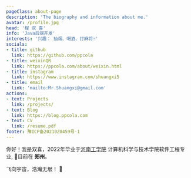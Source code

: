 ```yaml
---
pageClass: about-page
description: 'The biography and information about me.'
avatar: /profile.jpg
head: '程 双 喜'
info: 'Java后端开发'
interests: '兴趣： 抽烟、喝酒、打麻将🀄'
socials:
- title: github
  link: https://github.com/ppcola
- title: weixinQR
  link: https://ppcola.com/about/weixin.html
- title: instagram
  link: https://www.instagram.com/shuangxi5
- title: email
  link: 'mailto:Mr.Shuangxi@gmail.com'
actions:
- text: Projects
  link: /projects/
- text: Blog
  link: https://blog.ppcola.com
- text: CV
  link: /resume.pdf
footer: 豫ICP备2021020459号-1
---
```


<AboutCard :frontmatter="$page.frontmatter" >

你好！我是双喜，2022年毕业于[河南工学院](https://baike.baidu.com/item/%E6%B2%B3%E5%8D%97%E5%B7%A5%E5%AD%A6%E9%99%A2/9750218) 计算机科学与技术学院软件工程专业, 📍目前在 **郑州**。

飞向宇宙，浩瀚无垠！ :dizzy: 

</AboutCard>

<style lang="stylus">

.theme-container.about-page .page
  background-color #e6ecf0
  min-height calc(100vh)
  
  .last-updated
    display none

</style>